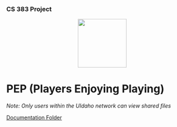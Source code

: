 ### CS 383 Project
<p align="center">
  <img src="https://i.imgur.com/MoOnEW9.png" width="128">
  
  # PEP (Players Enjoying Playing)
</p>



*Note: Only users within the UIdaho network can view shared files*

[Documentation Folder](https://vandalsuidaho-my.sharepoint.com/:f:/g/personal/demi1854_vandals_uidaho_edu/Eg2ob_o4HSNPgrTN-TZpJq0BbGvRZw2DNvvUqEn-xbcDag?e=38kqe7)
